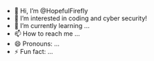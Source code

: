 - 👋 Hi, I’m @HopefulFirefly
- 👀 I’m interested in coding and cyber security!
- 🌱 I’m currently learning ...
- 📫 How to reach me ...
- 😄 Pronouns: ...
- ⚡ Fun fact: ...

<!---
HopefulFirefly/HopefulFirefly is a ✨ special ✨ repository because its `README.md` (this file) appears on your GitHub profile.
You can click the Preview link to take a look at your changes.
--->

